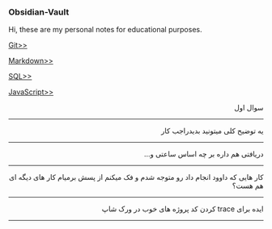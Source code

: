 
### Obsidian-Vault

Hi, these are my personal notes for educational purposes.

[Git>>](./Git/Git.md)

[Markdown>>](./Markdown/Markdown.md)

[SQL>>](./SQL/SQL.md)





[JavaScript>>](./JavaScript/JavaScript.md)



<div dir="rtl">
 سوال اول 
<hr>
یه توضیح کلی میتونید بدیدراجب کار
<hr>
 دریافتی هم داره بر چه اساس ساعتی و...
 <hr>
 کار هایی که داوود انجام داد رو متوجه شدم و فک میکنم از پسش برمیام کار های دیگه ای هم هست؟
<hr>
ایده برای trace کردن کد پروژه های خوب در  ورک شاپ
<hr>
<div>